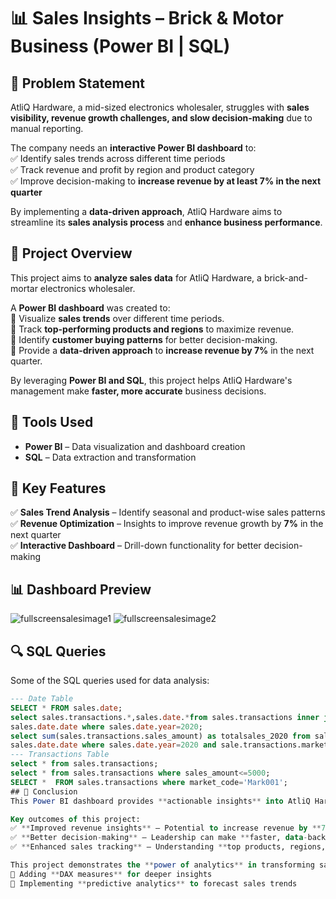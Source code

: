 # 📊 Sales Insights – Brick & Motor Business (Power BI | SQL)
## 🚀 Problem Statement  
AtliQ Hardware, a mid-sized electronics wholesaler, struggles with **sales visibility, revenue growth challenges, and slow decision-making** due to manual reporting.  

The company needs an **interactive Power BI dashboard** to:  
✅ Identify sales trends across different time periods  
✅ Track revenue and profit by region and product category  
✅ Improve decision-making to **increase revenue by at least 7% in the next quarter**  

By implementing a **data-driven approach**, AtliQ Hardware aims to streamline its **sales analysis process** and **enhance business performance**.
## 🌟 Project Overview  
This project aims to **analyze sales data** for AtliQ Hardware, a brick-and-mortar electronics wholesaler.  

A **Power BI dashboard** was created to:  
🔹 Visualize **sales trends** over different time periods.  
🔹 Track **top-performing products and regions** to maximize revenue.  
🔹 Identify **customer buying patterns** for better decision-making.  
🔹 Provide a **data-driven approach** to **increase revenue by 7%** in the next quarter.  

By leveraging **Power BI and SQL**, this project helps AtliQ Hardware's management make **faster, more accurate** business decisions.  

## 🔧 Tools Used  
- **Power BI** – Data visualization and dashboard creation  
- **SQL** – Data extraction and transformation  

## 📌 Key Features  
✅ **Sales Trend Analysis** – Identify seasonal and product-wise sales patterns  
✅ **Revenue Optimization** – Insights to improve revenue growth by **7%** in the next quarter  
✅ **Interactive Dashboard** – Drill-down functionality for better decision-making  

## 📊 Dashboard Preview  
![fullscreensalesimage1](https://github.com/user-attachments/assets/e4c2d35b-0a46-4ffa-a1aa-5e289e5e13e1)
![fullscreensalesimage2](https://github.com/user-attachments/assets/96f8f133-9a31-487f-bd3a-ff51c9988595)  

## 🔍 SQL Queries  
Some of the SQL queries used for data analysis:  

```sql
--- Date Table
SELECT * FROM sales.date;
select sales.transactions.*,sales.date.*from sales.transactions inner join sales.date on sales.transactions.order_date=
sales.date.date where sales.date.year=2020;
select sum(sales.transactions.sales_amount) as totalsales_2020 from sales.transactions inner join sales.date on sales.transactions.order_date=
sales.date.date where sales.date.year=2020 and sale.transactions.market_code='Mark001';
--- Transactions Table
select * from sales.transactions;
select * from sales.transactions where sales_amount<=5000;
SELECT *  FROM sales.transactions where market_code='Mark001'; 
## 📜 Conclusion  
This Power BI dashboard provides **actionable insights** into AtliQ Hardware’s sales trends, helping leadership make **data-driven decisions** to drive business growth.  

Key outcomes of this project:  
✅ **Improved revenue insights** – Potential to increase revenue by **7% in the next quarter**  
✅ **Better decision-making** – Leadership can make **faster, data-backed** business strategies  
✅ **Enhanced sales tracking** – Understanding **top products, regions, and customer segments**  

This project demonstrates the **power of analytics** in transforming sales performance. Future improvements include:  
🔹 Adding **DAX measures** for deeper insights  
🔹 Implementing **predictive analytics** to forecast sales trends  

